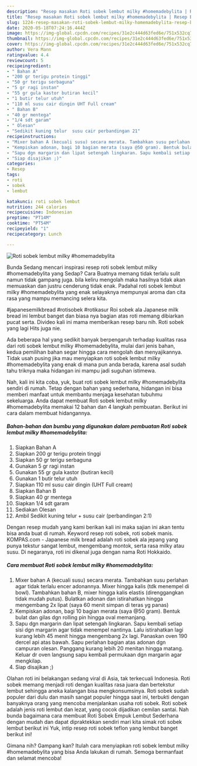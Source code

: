 ```yaml
---
description: "Resep masakan Roti sobek lembut milky #homemadebylita | Resep Bumbu Roti sobek lembut milky #homemadebylita Yang Bisa Manjain Lidah"
title: "Resep masakan Roti sobek lembut milky #homemadebylita | Resep Bumbu Roti sobek lembut milky #homemadebylita Yang Bisa Manjain Lidah"
slug: 1224-resep-masakan-roti-sobek-lembut-milky-homemadebylita-resep-bumbu-roti-sobek-lembut-milky-homemadebylita-yang-bisa-manjain-lidah
date: 2020-05-18T07:24:16.444Z
image: https://img-global.cpcdn.com/recipes/31e2c444d63fed6e/751x532cq70/roti-sobek-lembut-milky-homemadebylita-foto-resep-utama.jpg
thumbnail: https://img-global.cpcdn.com/recipes/31e2c444d63fed6e/751x532cq70/roti-sobek-lembut-milky-homemadebylita-foto-resep-utama.jpg
cover: https://img-global.cpcdn.com/recipes/31e2c444d63fed6e/751x532cq70/roti-sobek-lembut-milky-homemadebylita-foto-resep-utama.jpg
author: Vera Mann
ratingvalue: 4.4
reviewcount: 5
recipeingredient:
- " Bahan A"
- "200 gr terigu protein tinggi"
- "50 gr terigu serbaguna"
- "5 gr ragi instan"
- "55 gr gula kastor butiran kecil"
- "1 butir telur utuh"
- "110 ml susu cair dingin UHT Full cream"
- " Bahan B"
- "40 gr mentega"
- "1/4 sdt garam"
- " Olesan"
- "Sedikit kuning telur  susu cair perbandingan 21"
recipeinstructions:
- "Mixer bahan A (kecuali susu) secara merata. Tambahkan susu perlahan agar tidak terlalu encer adonannya. Mixer hingga kalis (tdk menempel di bowl). Tambahkan bahan B, mixer hingga kalis elastis (direnggangkan tidak mudah putus). Bulatkan adonan dan istirahatkan hingga mengembang 2x lipat (saya 60 menit simpan di teras yg panas)"
- "Kempiskan adonan, bagi 10 bagian merata (saya @50 gram). Bentuk bulat dan gilas dgn rolling pin hingga oval memanjang."
- "Sapu dgn margarin dan lipat setengah lingkaran. Sapu kembali setiap sisi dgn margarin agar tidak menempel nantinya. Lalu istirahatkan lagi kurang lebih 45 menit hingga mengembang 2x lagi. Panaskan oven 190 dercel api atas bawah. Sapu perlahan bagian atas adonan dgn campuran olesan. Panggang kurang lebih 20 menitan hingga matang. Keluar dr oven langsung sapu kembali permukaan dgn margarin agar mengkilap."
- "Siap disajikan ;)"
categories:
- Resep
tags:
- roti
- sobek
- lembut

katakunci: roti sobek lembut 
nutrition: 244 calories
recipecuisine: Indonesian
preptime: "PT14M"
cooktime: "PT54M"
recipeyield: "1"
recipecategory: Lunch

---
```



![Roti sobek lembut milky #homemadebylita](https://img-global.cpcdn.com/recipes/31e2c444d63fed6e/751x532cq70/roti-sobek-lembut-milky-homemadebylita-foto-resep-utama.jpg)

Bunda Sedang mencari inspirasi resep roti sobek lembut milky #homemadebylita yang Sedap? Cara Buatnya memang tidak terlalu sulit namun tidak gampang juga. bila keliru mengolah maka hasilnya tidak akan memuaskan dan justru cenderung tidak enak. Padahal roti sobek lembut milky #homemadebylita yang enak selayaknya mempunyai aroma dan cita rasa yang mampu memancing selera kita.

#japanesemilkbread #rotisobek #rotikasur Roi sobek ala Japanese milk bread ini lembut banget dan biasa nya bagian atas roti memang dibiarkan pucat serta. Divideo kali ini mama memberikan resep baru nih. Roti sobek yang lagi Hits juga nie.

Ada beberapa hal yang sedikit banyak berpengaruh terhadap kualitas rasa dari roti sobek lembut milky #homemadebylita, mulai dari jenis bahan, kedua pemilihan bahan segar hingga cara mengolah dan menyajikannya. Tidak usah pusing jika mau menyiapkan roti sobek lembut milky #homemadebylita yang enak di mana pun anda berada, karena asal sudah tahu triknya maka hidangan ini mampu jadi suguhan istimewa.


Nah, kali ini kita coba, yuk, buat roti sobek lembut milky #homemadebylita sendiri di rumah. Tetap dengan bahan yang sederhana, hidangan ini bisa memberi manfaat untuk membantu menjaga kesehatan tubuhmu sekeluarga. Anda dapat membuat Roti sobek lembut milky #homemadebylita memakai 12 bahan dan 4 langkah pembuatan. Berikut ini cara dalam membuat hidangannya.

<!--inarticleads1-->

##### Bahan-bahan dan bumbu yang digunakan dalam pembuatan Roti sobek lembut milky #homemadebylita:

1. Siapkan  Bahan A
1. Siapkan 200 gr terigu protein tinggi
1. Siapkan 50 gr terigu serbaguna
1. Gunakan 5 gr ragi instan
1. Gunakan 55 gr gula kastor (butiran kecil)
1. Gunakan 1 butir telur utuh
1. Siapkan 110 ml susu cair dingin (UHT Full cream)
1. Siapkan  Bahan B
1. Siapkan 40 gr mentega
1. Siapkan 1/4 sdt garam
1. Sediakan  Olesan
1. Ambil Sedikit kuning telur + susu cair (perbandingan 2:1)


Dengan resep mudah yang kami berikan kali ini maka sajian ini akan tentu bisa anda buat di rumah. Keyword resep roti sobek, roti sobek manis. KOMPAS.com - Japanese milk bread adalah roti sobek ala jepang yang punya tekstur sangat lembut, mengembang montok, serta rasa milky atau susu. Di negaranya, roti ini dikenal juga dengan nama Roti Hokkaido. 

<!--inarticleads2-->

##### Cara membuat Roti sobek lembut milky #homemadebylita:

1. Mixer bahan A (kecuali susu) secara merata. Tambahkan susu perlahan agar tidak terlalu encer adonannya. Mixer hingga kalis (tdk menempel di bowl). Tambahkan bahan B, mixer hingga kalis elastis (direnggangkan tidak mudah putus). Bulatkan adonan dan istirahatkan hingga mengembang 2x lipat (saya 60 menit simpan di teras yg panas)
1. Kempiskan adonan, bagi 10 bagian merata (saya @50 gram). Bentuk bulat dan gilas dgn rolling pin hingga oval memanjang.
1. Sapu dgn margarin dan lipat setengah lingkaran. Sapu kembali setiap sisi dgn margarin agar tidak menempel nantinya. Lalu istirahatkan lagi kurang lebih 45 menit hingga mengembang 2x lagi. Panaskan oven 190 dercel api atas bawah. Sapu perlahan bagian atas adonan dgn campuran olesan. Panggang kurang lebih 20 menitan hingga matang. Keluar dr oven langsung sapu kembali permukaan dgn margarin agar mengkilap.
1. Siap disajikan ;)


Olahan roti ini belakangan sedang viral di Asia, tak terkecuali Indonesia. Roti sobek memang menjadi roti dengan kualitas rasa juara dan bertekstur lembut sehingga aneka kalangan bisa mengkonsumsinya. Roti sobek sudah populer dari dulu dan masih sangat populer hingga saat ini, terbukti dengan banyaknya orang yang mencoba menjalankan usaha roti sobek. Roti sobek adalah jenis roti lembut dan lezat, yang cocok dijadikan cemilan santai. Nah bunda bagaimana cara membuat Roti Sobek Empuk Lembut Sederhana dengan mudah dan dapat dipraktekkan sendiri mari kita simak roti sobek lembut berikut ini  Yuk, intip resep roti sobek teflon yang lembut banget berikut ini! 

Gimana nih? Gampang kan? Itulah cara menyiapkan roti sobek lembut milky #homemadebylita yang bisa Anda lakukan di rumah. Semoga bermanfaat dan selamat mencoba!
